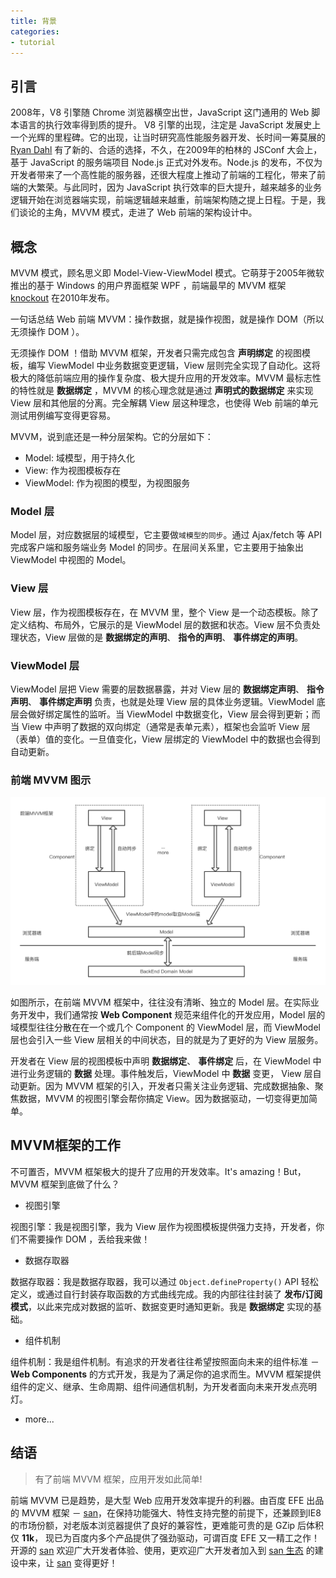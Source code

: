 ```yaml
---
title: 背景
categories:
- tutorial
---
```


引言
-----

2008年，V8 引擎随 Chrome 浏览器横空出世，JavaScript 这门通用的 Web 脚本语言的执行效率得到质的提升。 V8 引擎的出现，注定是 JavaScript 发展史上一个光辉的里程碑。它的出现，让当时研究高性能服务器开发、长时间一筹莫展的 [Ryan Dahl](http://tinyclouds.org/) 有了新的、合适的选择，不久，在2009年的柏林的 JSConf 大会上，基于 JavaScript 的服务端项目 Node.js 正式对外发布。Node.js 的发布，不仅为开发者带来了一个高性能的服务器，还很大程度上推动了前端的工程化，带来了前端的大繁荣。与此同时，因为 JavaScript 执行效率的巨大提升，越来越多的业务逻辑开始在浏览器端实现，前端逻辑越来越重，前端架构随之提上日程。于是，我们谈论的主角，MVVM 模式，走进了 Web 前端的架构设计中。

概念
-----

MVVM 模式，顾名思义即 Model-View-ViewModel 模式。它萌芽于2005年微软推出的基于 Windows 的用户界面框架 WPF ，前端最早的 MVVM 框架 [knockout](https://github.com/knockout/knockout) 在2010年发布。

一句话总结 Web 前端 MVVM：操作数据，就是操作视图，就是操作 DOM（所以无须操作 DOM ）。

无须操作 DOM ！借助 MVVM 框架，开发者只需完成包含 **声明绑定** 的视图模板，编写 ViewModel 中业务数据变更逻辑，View 层则完全实现了自动化。这将极大的降低前端应用的操作复杂度、极大提升应用的开发效率。MVVM 最标志性的特性就是 **数据绑定** ，MVVM 的核心理念就是通过 **声明式的数据绑定** 来实现 View 层和其他层的分离。完全解耦 View 层这种理念，也使得 Web 前端的单元测试用例编写变得更容易。

MVVM，说到底还是一种分层架构。它的分层如下：

- Model: 域模型，用于持久化
- View: 作为视图模板存在
- ViewModel: 作为视图的模型，为视图服务

### Model 层

Model 层，对应数据层的域模型，它主要做`域模型的同步`。通过 Ajax/fetch 等 API 完成客户端和服务端业务 Model 的同步。在层间关系里，它主要用于抽象出 ViewModel 中视图的 Model。

### View 层

View 层，作为视图模板存在，在 MVVM 里，整个 View 是一个动态模板。除了定义结构、布局外，它展示的是 ViewModel 层的数据和状态。View 层不负责处理状态，View 层做的是 **数据绑定的声明**、 **指令的声明**、 **事件绑定的声明**。

### ViewModel 层

ViewModel 层把 View 需要的层数据暴露，并对 View 层的 **数据绑定声明**、 **指令声明**、 **事件绑定声明** 负责，也就是处理 View 层的具体业务逻辑。ViewModel 底层会做好绑定属性的监听。当 ViewModel 中数据变化，View 层会得到更新；而当 View 中声明了数据的双向绑定（通常是表单元素），框架也会监听 View 层（表单）值的变化。一旦值变化，View 层绑定的 ViewModel 中的数据也会得到自动更新。

### 前端 MVVM 图示

<img src="https://raw.githubusercontent.com/X-Jray/blog/master/assets/mvvm.png" width="540" alt="前端MVVM">

如图所示，在前端 MVVM 框架中，往往没有清晰、独立的 Model 层。在实际业务开发中，我们通常按 **Web Component** 规范来组件化的开发应用，Model 层的域模型往往分散在在一个或几个 Component 的 ViewModel 层，而 ViewModel 层也会引入一些 View 层相关的中间状态，目的就是为了更好的为 View 层服务。

开发者在 View 层的视图模板中声明 **数据绑定**、 **事件绑定** 后，在 ViewModel 中进行业务逻辑的 **数据** 处理。事件触发后，ViewModel 中 **数据** 变更， View 层自动更新。因为 MVVM 框架的引入，开发者只需关注业务逻辑、完成数据抽象、聚焦数据，MVVM 的视图引擎会帮你搞定 View。因为数据驱动，一切变得更加简单。

MVVM框架的工作
-----

不可置否，MVVM 框架极大的提升了应用的开发效率。It's amazing！But，MVVM 框架到底做了什么？

- 视图引擎

视图引擎：我是视图引擎，我为 View 层作为视图模板提供强力支持，开发者，你们不需要操作 DOM ，丢给我来做！

- 数据存取器

数据存取器：我是数据存取器，我可以通过 `Object.defineProperty()` API 轻松定义，或通过自行封装存取函数的方式曲线完成。我的内部往往封装了 **发布/订阅模式**，以此来完成对数据的监听、数据变更时通知更新。我是 **数据绑定** 实现的基础。

- 组件机制

组件机制：我是组件机制。有追求的开发者往往希望按照面向未来的组件标准 － **Web Components** 的方式开发，我是为了满足你的追求而生。MVVM 框架提供组件的定义、继承、生命周期、组件间通信机制，为开发者面向未来开发点亮明灯。

- more...

结语
-----

>有了前端 MVVM 框架，应用开发如此简单!

前端 MVVM 已是趋势，是大型 Web 应用开发效率提升的利器。由百度 EFE 出品的 MVVM 框架 － [san](https://ecomfe.github.io/san/)，在保持功能强大、特性支持完整的前提下，还兼顾到IE8的市场份额，对老版本浏览器提供了良好的兼容性，更难能可贵的是 GZip 后体积仅 **11k**， 现已为百度内多个产品提供了强劲驱动，可谓百度 EFE 又一精工之作！开源的 [san](https://ecomfe.github.io/san/) 欢迎广大开发者体验、使用，更欢迎广大开发者加入到 [san 生态](https://github.com/ecomfe?utf8=%E2%9C%93&q=san&type=&language=) 的建设中来，让 [san](https://ecomfe.github.io/san/) 变得更好！